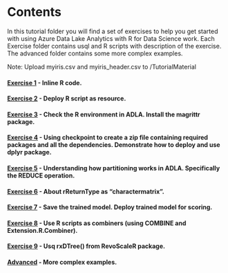 # Contents


In this tutorial folder you will find a set of exercises to help you get started with using Azure Data Lake Analytics with R for Data Science work. Each Exercise folder contains usql and R scripts with description of the exercise. The advanced folder contains some more complex examples.

Note: Upload myiris.csv and myiris_header.csv to /TutorialMaterial 

#### [Exercise 1](../Tutorial/Exercise1/) - Inline R code.
#### [Exercise 2](../Tutorial/Exercise2/) - Deploy R script as resource.
#### [Exercise 3](../Tutorial/Exercise3/) - Check the R environment in ADLA. Install the magrittr package.
#### [Exercise 4](../Tutorial/Exercise4/) - Using checkpoint to create a zip file containing required packages and all the dependencies. Demonstrate how to deploy and use dplyr package.
#### [Exercise 5](../Tutorial/Exercise5/) - Understanding how partitioning works in ADLA. Specifically the REDUCE operation. 
#### [Exercise 6](../Tutorial/Exercise6/) - About rReturnType as “charactermatrix”.
#### [Exercise 7](../Tutorial/Exercise7/) - Save the trained model. Deploy trained model for scoring.
#### [Exercise 8](../Tutorial/Exercise8/) - Use R scripts as combiners (using COMBINE and Extension.R.Combiner).
#### [Exercise 9](../Tutorial/Exercise9/) - Usq rxDTree() from RevoScaleR package.
#### [Advanced](../Tutorial/Advanced/)    - More complex examples.

